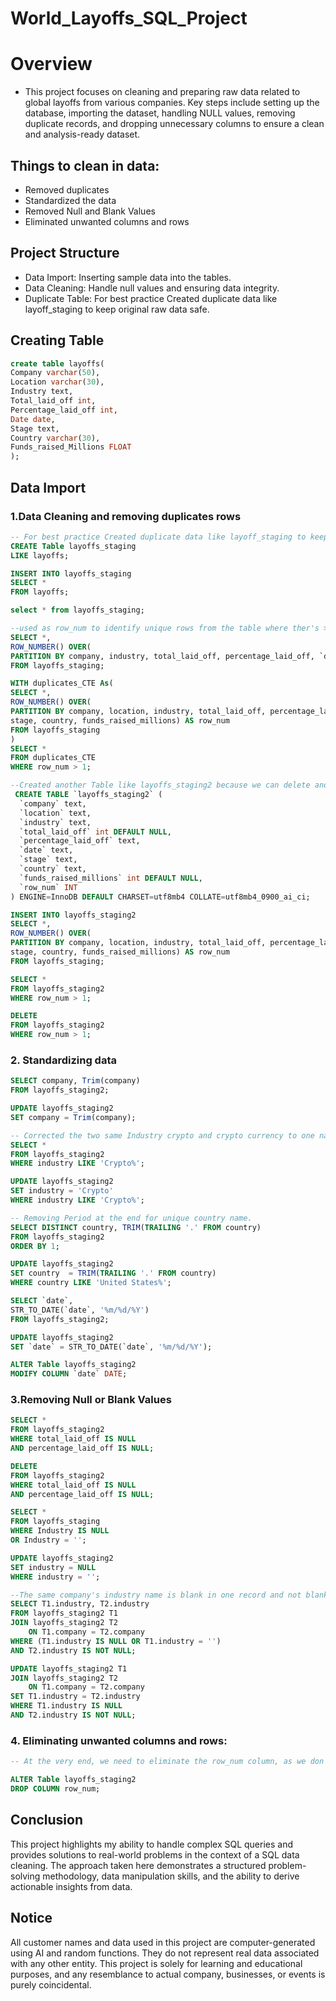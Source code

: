 # World_Layoffs_SQL_Project

# Overview
- This project focuses on cleaning and preparing raw data related to global layoffs from various companies. Key steps include setting up the database, importing the dataset, handling NULL values, removing duplicate records, and dropping unnecessary columns to ensure a clean and analysis-ready dataset.

## Things to clean in data: 
- Removed duplicates
- Standardized the data
- Removed Null and Blank Values
- Eliminated unwanted columns and rows


## Project Structure

- Data Import: Inserting sample data into the tables.
- Data Cleaning: Handle null values and ensuring data integrity.
- Duplicate Table: For best practice Created duplicate data like layoff_staging to keep original raw data safe.

## Creating Table
```sql
create table layoffs(
Company varchar(50),
Location varchar(30),
Industry text,
Total_laid_off int,
Percentage_laid_off int,
Date date,
Stage text,
Country varchar(30),
Funds_raised_Millions FLOAT
);

```

## Data Import
### 1.Data Cleaning and removing duplicates rows
``` sql
-- For best practice Created duplicate data like layoff_staging to keep original raw data safe
CREATE Table layoffs_staging
LIKE layoffs;

INSERT INTO layoffs_staging
SELECT *
FROM layoffs;
```

``` sql
select * from layoffs_staging;

--used as row_num to identify unique rows from the table where ther's > 2 it's duplicates
SELECT *,
ROW_NUMBER() OVER(
PARTITION BY company, industry, total_laid_off, percentage_laid_off, `date`) AS row_num
FROM layoffs_staging;

WITH duplicates_CTE As(
SELECT *,
ROW_NUMBER() OVER(
PARTITION BY company, location, industry, total_laid_off, percentage_laid_off, `date`, 
stage, country, funds_raised_millions) AS row_num
FROM layoffs_staging
)
SELECT *
FROM duplicates_CTE
WHERE row_num > 1;

--Created another Table like layoffs_staging2 because we can delete and filter from those row_num which > 1
 CREATE TABLE `layoffs_staging2` (
  `company` text,
  `location` text,
  `industry` text,
  `total_laid_off` int DEFAULT NULL,
  `percentage_laid_off` text,
  `date` text,
  `stage` text,
  `country` text,
  `funds_raised_millions` int DEFAULT NULL,
  `row_num` INT
) ENGINE=InnoDB DEFAULT CHARSET=utf8mb4 COLLATE=utf8mb4_0900_ai_ci;

INSERT INTO layoffs_staging2
SELECT *,
ROW_NUMBER() OVER(
PARTITION BY company, location, industry, total_laid_off, percentage_laid_off, `date`, 
stage, country, funds_raised_millions) AS row_num
FROM layoffs_staging;

SELECT *
FROM layoffs_staging2
WHERE row_num > 1;

DELETE
FROM layoffs_staging2
WHERE row_num > 1;
```

### 2. Standardizing data
```sql
SELECT company, Trim(company)
FROM layoffs_staging2;

UPDATE layoffs_staging2
SET company = Trim(company);

-- Corrected the two same Industry crypto and crypto currency to one name like "crypto"
SELECT *
FROM layoffs_staging2
WHERE industry LIKE 'Crypto%';

UPDATE layoffs_staging2
SET industry = 'Crypto'
WHERE industry LIKE 'Crypto%';

-- Removing Period at the end for unique country name.
SELECT DISTINCT country, TRIM(TRAILING '.' FROM country)
FROM layoffs_staging2
ORDER BY 1;

UPDATE layoffs_staging2
SET country  = TRIM(TRAILING '.' FROM country)
WHERE country LIKE 'United States%';

SELECT `date`,
STR_TO_DATE(`date`, '%m/%d/%Y')
FROM layoffs_staging2;

UPDATE layoffs_staging2
SET `date` = STR_TO_DATE(`date`, '%m/%d/%Y');

ALTER Table layoffs_staging2
MODIFY COLUMN `date` DATE;
```

### 3.Removing Null or Blank Values
```sql
SELECT *
FROM layoffs_staging2
WHERE total_laid_off IS NULL
AND percentage_laid_off IS NULL;

DELETE 
FROM layoffs_staging2
WHERE total_laid_off IS NULL
AND percentage_laid_off IS NULL;

SELECT *
FROM layoffs_staging
WHERE Industry IS NULL
OR Industry = '';

UPDATE layoffs_staging2
SET industry = NULL
WHERE industry = '';

--The same company's industry name is blank in one record and not blank in another. It should be the same name, so I used a JOIN.
SELECT T1.industry, T2.industry
FROM layoffs_staging2 T1
JOIN layoffs_staging2 T2 
    ON T1.company = T2.company
WHERE (T1.industry IS NULL OR T1.industry = '')
AND T2.industry IS NOT NULL;

UPDATE layoffs_staging2 T1
JOIN layoffs_staging2 T2 
    ON T1.company = T2.company
SET T1.industry = T2.industry
WHERE T1.industry IS NULL
AND T2.industry IS NOT NULL;
```

### 4. Eliminating unwanted columns and rows:
```sql
-- At the very end, we need to eliminate the row_num column, as we don't need it anymore.

ALTER Table layoffs_staging2
DROP COLUMN row_num;
```
## Conclusion
This project highlights my ability to handle complex SQL queries and provides solutions to real-world problems in the context of a SQL data cleaning. The approach taken here demonstrates a structured problem-solving methodology, data manipulation skills, and the ability to derive actionable insights from data.

## Notice 
All customer names and data used in this project are computer-generated using AI and random functions. They do not represent real data associated with any other entity. This project is solely for learning and educational purposes, and any resemblance to actual company, businesses, or events is purely coincidental.
